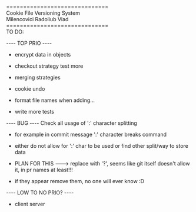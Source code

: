 ==============================</br>
Cookie File Versioning System</br>
  Milencovici Radoliub Vlad</br>
==============================</br>
TO DO:

---- TOP PRIO ----
 
- encrypt data in objects

- checkout strategy test more

- merging strategies

- cookie undo

- format file names when adding...

- write more tests

---- BUG ---- 
Check all usage of ':' character splitting
- for example in commit message ':' character breaks command

- either do not allow for ':' char to be used or find other split/way to store data

- PLAN FOR THIS ---> replace with '?', seems like git itself doesn't allow it, in pr names at least!!!

- if they appear remove them, no one will ever know :D


---- LOW TO NO PRIO? ----
- client server
